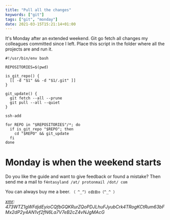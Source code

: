 ```yaml
---
title: "Pull all the changes"
keywords: ["git"]
tags: ["git", "monday"]
date: 2021-03-15T15:21:14+01:00
---
```


It's Monday after an extended weekend. Git go fetch all changes my colleagues committed since I
left. Place this script in the folder where all the projects are and run it.

```shell
#!/usr/bin/env bash

REPOSITORIES=$(pwd)

is_git_repo() {
  [[ -d "$1" && -d "$1/.git" ]]
}

git_update() {
  git fetch --all --prune
  git pull --all --quiet
}

ssh-add

for REPO in "$REPOSITORIES"/*; do
  if is_git_repo "$REPO"; then
    cd "$REPO" && git_update
  fi
done
```

# Monday is when the weekend starts

Do you like the guide and want to give feedback or found a mistake? Then send me a mail
to `f4ntasyland /at/ protonmail /dot/ com`

You can always buy me a beer.
`（ ^_^）o自自o（^_^ ）`

_[xmr][0]:
473WTZ1gWFdjdEyioCQfbGQKRurZQoPDJLhuFJyubCrk4TRogKCtRum63bFMx2dP2y4AN1vf2fN6La7V7eB2cZ4vNJgMAcG_

[0]: https://www.getmonero.org/
